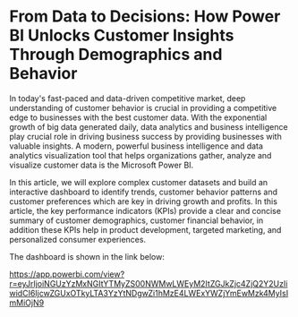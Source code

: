 # From Data to Decisions: How Power BI Unlocks Customer Insights Through Demographics and Behavior


In today's fast-paced and data-driven competitive market, deep understanding of customer behavior is crucial in providing a competitive edge to businesses with the best customer data. With the exponential growth of big data generated daily, data analytics and business intelligence play crucial role in driving business success by providing businesses with valuable insights. A modern, powerful business intelligence and data analytics visualization tool that helps organizations gather, analyze and visualize customer data is the Microsoft Power BI.

In this article, we will explore complex customer datasets and build an interactive dashboard to identify trends, customer behavior patterns and customer preferences which are key in driving growth and profits. In this article, the key performance indicators (KPIs) provide a clear and concise summary of customer demographics, customer financial behavior, in addition these KPIs help in product development, targeted marketing, and personalized consumer experiences.

The dashboard is shown in the link below:

https://app.powerbi.com/view?r=eyJrIjoiNGUzYzMxNGItYTMyZS00NWMwLWEyM2ItZGJkZjc4ZjQ2Y2UzIiwidCI6IjcwZGUxOTkyLTA3YzYtNDgwZi1hMzE4LWExYWZjYmEwMzk4MyIsImMiOjN9


